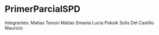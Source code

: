 # PrimerParcialSPD

Integrantes:
Matias Tanoni
Matias Smania
Lucia Pokoik
Solis Del Castillo Mauricio
